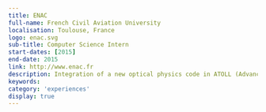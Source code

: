 ```yaml
---
title: ENAC
full-name: French Civil Aviation University
localisation: Toulouse, France
logo: enac.svg
sub-title: Computer Science Intern
start-dates: [2015]
end-date: 2015
link: http://www.enac.fr
description: Integration of a new optical physics code in ATOLL (Advanced Trainer on LocaLizer), a software simulating the landing of aircraft by instrument.
keywords:
category: 'experiences'
display: true
---
```

<!---
Gregoire Boiron <gregoire.boiron@gmail.com>
Copyright (c) 2018-2020 Gregoire Boiron  All Rights Reserved.
--->
